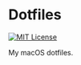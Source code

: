 Dotfiles
========

[![MIT License](https://img.shields.io/badge/license-MIT-8469ad.svg)](https://tldrlegal.com/license/mit-license)

My macOS dotfiles.
